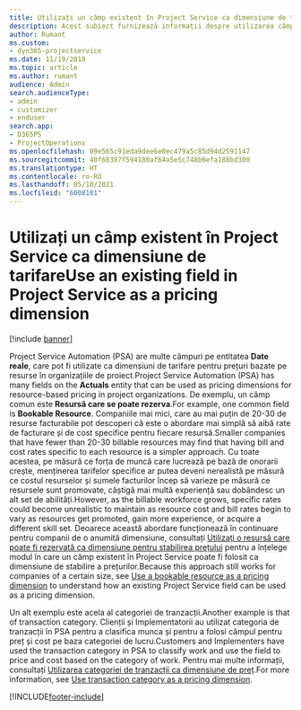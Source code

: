 ```yaml
---
title: Utilizați un câmp existent în Project Service ca dimensiune de tarifare
description: Acest subiect furnizează informații despre utilizarea câmpurilor Project Service existente ca dimensiuni de tarifare.
author: Rumant
ms.custom:
- dyn365-projectservice
ms.date: 11/19/2018
ms.topic: article
ms.author: rumant
audience: Admin
search.audienceType:
- admin
- customizer
- enduser
search.app:
- D365PS
- ProjectOperations
ms.openlocfilehash: 09e565c91eda9dee6e0ec479a5c85d94d2591147
ms.sourcegitcommit: 40f68387f594180af64a5e5c748b6efa188bd300
ms.translationtype: HT
ms.contentlocale: ro-RO
ms.lasthandoff: 05/10/2021
ms.locfileid: "6008101"
---
```

# <a name="use-an-existing-field-in-project-service-as-a-pricing-dimension"></a><span data-ttu-id="67efc-103">Utilizați un câmp existent în Project Service ca dimensiune de tarifare</span><span class="sxs-lookup"><span data-stu-id="67efc-103">Use an existing field in Project Service as a pricing dimension</span></span>

[!include [banner](../includes/psa-now-project-operations.md)]

<span data-ttu-id="67efc-104">Project Service Automation (PSA) are multe câmpuri pe entitatea **Date reale**, care pot fi utilizate ca dimensiuni de tarifare pentru prețuri bazate pe resurse în organizațiile de proiect.</span><span class="sxs-lookup"><span data-stu-id="67efc-104">Project Service Automation (PSA) has many fields on the **Actuals** entity that can be used as pricing dimensions for resource-based pricing in project organizations.</span></span> <span data-ttu-id="67efc-105">De exemplu, un câmp comun este **Resursă care se poate rezerva**.</span><span class="sxs-lookup"><span data-stu-id="67efc-105">For example, one common field is **Bookable Resource**.</span></span> <span data-ttu-id="67efc-106">Companiile mai mici, care au mai puțin de 20-30 de resurse facturabile pot descoperi că este o abordare mai simplă să aibă rate de facturare și de cost specifice pentru fiecare resursă.</span><span class="sxs-lookup"><span data-stu-id="67efc-106">Smaller companies that have fewer than 20-30 billable resources may find that having bill and cost rates specific to each resource is a simpler approach.</span></span> <span data-ttu-id="67efc-107">Cu toate acestea, pe măsură ce forța de muncă care lucrează pe bază de onorarii crește, menținerea tarifelor specifice ar putea deveni nerealistă pe măsură ce costul resurselor și sumele facturilor încep să varieze pe măsură ce resursele sunt promovate, câștigă mai multă experiență sau dobândesc un alt set de abilități.</span><span class="sxs-lookup"><span data-stu-id="67efc-107">However, as the billable workforce grows, specific rates could become unrealistic to maintain as resource cost and bill rates begin to vary as resources get promoted, gain more experience, or acquire a different skill set.</span></span> <span data-ttu-id="67efc-108">Deoarece această abordare funcționează în continuare pentru companii de o anumită dimensiune, consultați [Utilizați o resursă care poate fi rezervată ca dimensiune pentru stabilirea prețului](bookable-resource-pricing-dimension.md) pentru a înțelege modul în care un câmp existent în Project Service poate fi folosit ca dimensiune de stabilire a prețurilor.</span><span class="sxs-lookup"><span data-stu-id="67efc-108">Because this approach still works for companies of a certain size, see [Use a bookable resource as a pricing dimension](bookable-resource-pricing-dimension.md) to understand how an existing Project Service field can be used as a pricing dimension.</span></span>

<span data-ttu-id="67efc-109">Un alt exemplu este acela al categoriei de tranzacții.</span><span class="sxs-lookup"><span data-stu-id="67efc-109">Another example is that of transaction category.</span></span> <span data-ttu-id="67efc-110">Clienții și Implementatorii au utilizat categoria de tranzacții în PSA pentru a clasifica munca și pentru a folosi câmpul pentru preț și cost pe baza categoriei de lucru.</span><span class="sxs-lookup"><span data-stu-id="67efc-110">Customers and Implementers have used the transaction category in PSA to classify work and use the field to price and cost based on the category of work.</span></span> <span data-ttu-id="67efc-111">Pentru mai multe informații, consultați [Utilizarea categoriei de tranzacții ca dimensiune de preț](transaction-category-pricing-dimension.md).</span><span class="sxs-lookup"><span data-stu-id="67efc-111">For more information, see [Use transaction category as a pricing dimension](transaction-category-pricing-dimension.md).</span></span>


[!INCLUDE[footer-include](../includes/footer-banner.md)]